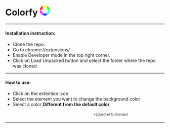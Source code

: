 # Colorfy ![Colorfy logo](/icon_32.png "Colorfy") 
---   

#### Installation instruction:  

* Clone the repo.
* Go to chrome://extensions/
* Enable Developer mode in the top right corner.
* Click on Load Unpacked button and select the folder where the repo was cloned.

---   

#### How to use:  
* Click on the extention icon
* Select the element you want to change the background color
* Select a color **Different from the default color**



<sub><sup>&nbsp;&nbsp;&nbsp;&nbsp;&nbsp;&nbsp;&nbsp;&nbsp;&nbsp;&nbsp;&nbsp;&nbsp;&nbsp;&nbsp;&nbsp;&nbsp;&nbsp;&nbsp;&nbsp;&nbsp;&nbsp;&nbsp;&nbsp;&nbsp;&nbsp;&nbsp;&nbsp;&nbsp;&nbsp;&nbsp;&nbsp;&nbsp;&nbsp;&nbsp;&nbsp;&nbsp;&nbsp;&nbsp;&nbsp;&nbsp;&nbsp;&nbsp;&nbsp;&nbsp;&nbsp;&nbsp;&nbsp;&nbsp;&nbsp;&nbsp;&nbsp;&nbsp;&nbsp;&nbsp;&nbsp;&nbsp;&nbsp;&nbsp;&nbsp;&nbsp;&nbsp;&nbsp;&nbsp;&nbsp;&nbsp;&nbsp;&nbsp;&nbsp;&nbsp;&nbsp;&nbsp;&nbsp;&nbsp;&nbsp;&nbsp;&nbsp;&nbsp;&nbsp;&nbsp;&nbsp;&nbsp;&nbsp;&nbsp;&nbsp;&nbsp;&nbsp;&nbsp;&nbsp;&nbsp;&nbsp;&nbsp;&nbsp;&nbsp;&nbsp;&nbsp;&nbsp;&nbsp;&nbsp;&nbsp;&nbsp;&nbsp;&nbsp;*Subjected to changes!</sup></sub>

---
